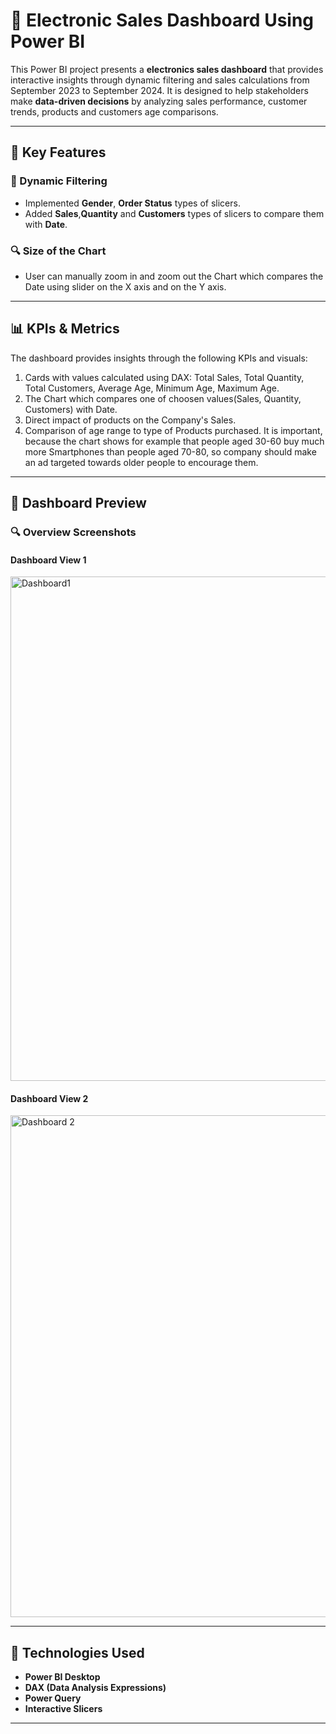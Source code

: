 # 💼 Electronic Sales Dashboard Using Power BI

This Power BI project presents a **electronics sales dashboard** that provides interactive insights through dynamic filtering and sales calculations from September 2023 to September 2024. It is designed to help stakeholders make **data-driven decisions** by analyzing sales performance, customer trends, products and customers age comparisons.

---

## 🔧 Key Features

### 🎯 Dynamic Filtering
- Implemented **Gender**, **Order Status** types of slicers.
- Added **Sales**,**Quantity** and **Customers** types of slicers to compare them with **Date**.

### 🔍 Size of the Chart
- User can manually zoom in and zoom out the Chart which compares the Date using slider on the X axis and on the Y axis.

---

## 📊 KPIs & Metrics

The dashboard provides insights through the following KPIs and visuals:

1. Cards with values ​​calculated using DAX: Total Sales, Total Quantity, Total Customers, Average Age, Minimum Age, Maximum Age.
2. The Chart which compares one of choosen values(Sales, Quantity, Customers) with Date.
3. Direct impact of products on the Company's Sales.
4. Comparison of age range to type of Products purchased. It is important, because the chart shows for example that people aged 30-60 buy much more Smartphones than people aged 70-80, so company should make an ad targeted towards older people to encourage them.

---

## 📸 Dashboard Preview

### 🔍 Overview Screenshots

#### Dashboard View 1  
<img width="1437" height="807" alt="Dashboard1" src="https://github.com/filipbaryla/Electronic_Sales/blob/main/Images/screenshot_1.png?raw=true" />

#### Dashboard View 2  
<img width="1436" height="803" alt="Dashboard 2" src="https://github.com/filipbaryla/Electronic_Sales/blob/main/Images/screenshot_2.png?raw=true" />

---

## 📁 Technologies Used

- **Power BI Desktop**
- **DAX (Data Analysis Expressions)**
- **Power Query**
- **Interactive Slicers**

---
